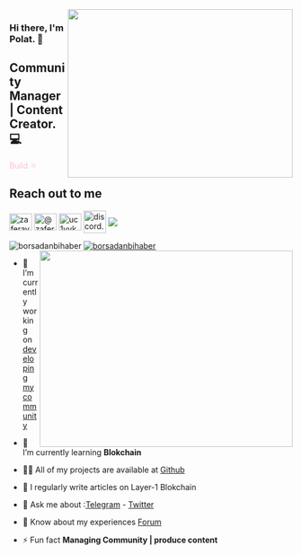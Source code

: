 <img src="https://media.giphy.com/media/pOKrXLf9N5g76/giphy.gif" align="right" width="400" height="300">

### Hi there, I'm Polat. :first_quarter_moon_with_face:

## Community Manager | Content Creator. :computer:

<font color="pink">Build :atom_symbol: </font>

## Reach out to me

<a href="https://twitter.com/borsadanbihaber" target="blank"><img align="center" src="https://raw.githubusercontent.com/rahuldkjain/github-profile-readme-generator/master/src/images/icons/Social/twitter.svg" alt="zaferayan" height="30" width="40" /></a>
<a href="https://medium.com/@deliahmey63" target="blank"><img align="center" src="https://raw.githubusercontent.com/rahuldkjain/github-profile-readme-generator/master/src/images/icons/Social/medium.svg" alt="@zaferayan" height="30" width="40" /></a>
<a href="https://www.youtube.com/c/RuesYouTube" target="blank"><img align="center" src="https://raw.githubusercontent.com/rahuldkjain/github-profile-readme-generator/master/src/images/icons/Social/youtube.svg" alt="uc1vykhlufpaoghrwhjikrqg" height="30" width="40" /></a>
<a href="https://discord.gg/discord.gg/ruescommunity" target="blank"><img align="center" src="https://raw.githubusercontent.com/rahuldkjain/github-profile-readme-generator/master/src/images/icons/Social/discord.svg" alt="discord.gg/ruescommunity" height="40" width="40" /></a>
<a href="mailto:deliahmey63@gmail.com?body=Bonjour%20Ahmet" target="blank"><img align="center" src="https://img.shields.io/badge/e‑mail-D14836.svg?style=for-the-badge&logo=GMail&logoColor=white" /></a>

<p align="left"> <img src="https://komarev.com/ghpvc/?username=borsadanbihaber&label=Profile%20views&color=0e75b6&style=flat" alt="borsadanbihaber" /> <a href="https://twitter.com/borsadanbihaber" target="blank"><img src="https://img.shields.io/twitter/follow/borsadanbihaber?logo=twitter&style=for-the-badge" alt="borsadanbihaber" /></a> 

<img src="https://github-readme-stats.vercel.app/api?username=polat272&show_icons=true&theme=highcontrast" align="right" width="450" height="350" >

- 🔭 I’m currently working on [developing my community](https://discord.gg/ruescommunity)

- 🌱 I’m currently learning **Blokchain**

- 👨‍💻 All of my projects are available at [Github](https://github.com/polat272?tab=repositories)

- 📝 I regularly write articles on Layer-1 Blokchain

- 💬 Ask me about :[Telegram](https://t.me/zemheri12) - [Twitter](https://twitter.com/borsadanbihaber)

- 📄 Know about my experiences [Forum](https://forum.rues.info/index.php)

- ⚡ Fun fact **Managing Community | produce content**
